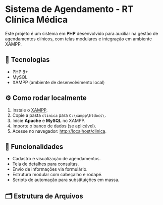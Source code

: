 # Sistema de Agendamento - RT Clínica Médica

Este projeto é um sistema em **PHP** desenvolvido para auxiliar na gestão de agendamentos clínicos, com telas modulares e integração em ambiente XAMPP.

## 🚀 Tecnologias
- PHP 8+
- MySQL
- XAMPP (ambiente de desenvolvimento local)

## ⚙️ Como rodar localmente
1. Instale o [XAMPP](https://www.apachefriends.org/).
2. Copie a pasta `clinica` para `C:\xampp\htdocs\`.
3. Inicie **Apache** e **MySQL** no XAMPP.
4. Importe o banco de dados (se aplicável).
5. Acesse no navegador: [http://localhost/clinica](http://localhost/clinica).

## 📌 Funcionalidades
- Cadastro e visualização de agendamentos.
- Tela de detalhes para consultas.
- Envio de informações via formulário.
- Estrutura modular com cabeçalho e rodapé.
- Scripts de automação para substituições em massa.

## 🗂 Estrutura de Arquivos
